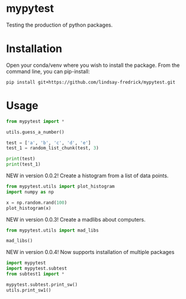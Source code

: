 # mypytest
Testing the production of python packages.

# Installation

Open your conda/venv where you wish to install the package. From the command line, you can pip-install:

    pip install git+https://github.com/lindsay-fredrick/mypytest.git

# Usage

```py
from mypytest import *

utils.guess_a_number()

test = ['a', 'b', 'c', 'd', 'e']
test_1 = random_list_chunk(test, 3)

print(test)
print(test_1)
```

NEW in version 0.0.2! Create a histogram from a list of data points. 

```py
from mypytest.utils import plot_histogram
import numpy as np

x = np.random.rand(100)
plot_histogram(x)
```

NEW in version 0.0.3! Create a madlibs about computers. 
```py
from mypytest.utils import mad_libs

mad_libs()
```

NEW in version 0.0.4! Now supports installation of multiple packages 
```py
import mypytest
import mypytest.subtest
from subtest1 import *

mypytest.subtest.print_sw()
utils.print_sw1()
```


